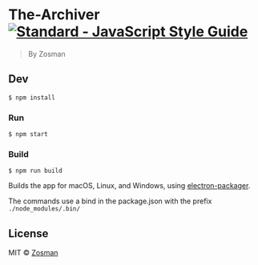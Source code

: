 # The-Archiver [![Standard - JavaScript Style Guide](https://img.shields.io/badge/code%20style-standard-brightgreen.svg)](http://standardjs.com/)


> By Zosman


## Dev

```
$ npm install
```

### Run

```
$ npm start
```

### Build

```
$ npm run build
```

Builds the app for macOS, Linux, and Windows, using [electron-packager](https://github.com/electron-userland/electron-packager).

The commands use a bind in the package.json with the prefix `./node_modules/.bin/`

## License

MIT © [Zosman](http://zosman.com)
